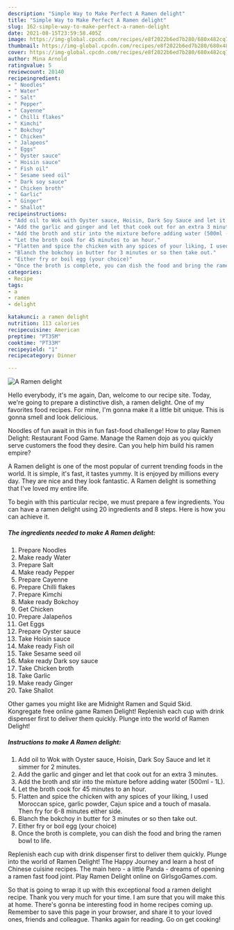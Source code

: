 ```yaml
---
description: "Simple Way to Make Perfect A Ramen delight"
title: "Simple Way to Make Perfect A Ramen delight"
slug: 162-simple-way-to-make-perfect-a-ramen-delight
date: 2021-08-15T23:59:58.405Z
image: https://img-global.cpcdn.com/recipes/e8f2022b6ed7b280/680x482cq70/a-ramen-delight-recipe-main-photo.jpg
thumbnail: https://img-global.cpcdn.com/recipes/e8f2022b6ed7b280/680x482cq70/a-ramen-delight-recipe-main-photo.jpg
cover: https://img-global.cpcdn.com/recipes/e8f2022b6ed7b280/680x482cq70/a-ramen-delight-recipe-main-photo.jpg
author: Mina Arnold
ratingvalue: 5
reviewcount: 20140
recipeingredient:
- " Noodles"
- " Water"
- " Salt"
- " Pepper"
- " Cayenne"
- " Chilli flakes"
- " Kimchi"
- " Bokchoy"
- " Chicken"
- " Jalapeos"
- " Eggs"
- " Oyster sauce"
- " Hoisin sauce"
- " Fish oil"
- " Sesame seed oil"
- " Dark soy sauce"
- " Chicken broth"
- " Garlic"
- " Ginger"
- " Shallot"
recipeinstructions:
- "Add oil to Wok with Oyster sauce, Hoisin, Dark Soy Sauce and let it simmer for 2 minutes."
- "Add the garlic and ginger and let that cook out for an extra 3 minutes."
- "Add the broth and stir into the mixture before adding water (500ml - 1L)."
- "Let the broth cook for 45 minutes to an hour."
- "Flatten and spice the chicken with any spices of your liking, I used Moroccan spice, garlic powder, Cajun spice and a touch of masala. Then fry for 6-8 minutes either side."
- "Blanch the bokchoy in butter for 3 minutes or so then take out."
- "Either fry or boil egg (your choice)"
- "Once the broth is complete, you can dish the food and bring the ramen bowl to life."
categories:
- Recipe
tags:
- a
- ramen
- delight

katakunci: a ramen delight 
nutrition: 113 calories
recipecuisine: American
preptime: "PT35M"
cooktime: "PT33M"
recipeyield: "1"
recipecategory: Dinner

---
```



![A Ramen delight](https://img-global.cpcdn.com/recipes/e8f2022b6ed7b280/680x482cq70/a-ramen-delight-recipe-main-photo.jpg)

Hello everybody, it's me again, Dan, welcome to our recipe site. Today, we're going to prepare a distinctive dish, a ramen delight. One of my favorites food recipes. For mine, I'm gonna make it a little bit unique. This is gonna smell and look delicious.

Noodles of fun await in this in fun fast-food challenge! How to play Ramen Delight: Restaurant Food Game. Manage the Ramen dojo as you quickly serve customers the food they desire. Can you help him build his ramen empire?

A Ramen delight is one of the most popular of current trending foods in the world. It is simple, it's fast, it tastes yummy. It is enjoyed by millions every day. They are nice and they look fantastic. A Ramen delight is something that I've loved my entire life.


To begin with this particular recipe, we must prepare a few ingredients. You can have a ramen delight using 20 ingredients and 8 steps. Here is how you can achieve it.

<!--inarticleads1-->

##### The ingredients needed to make A Ramen delight:

1. Prepare  Noodles
1. Make ready  Water
1. Prepare  Salt
1. Make ready  Pepper
1. Prepare  Cayenne
1. Prepare  Chilli flakes
1. Prepare  Kimchi
1. Make ready  Bokchoy
1. Get  Chicken
1. Prepare  Jalapeños
1. Get  Eggs
1. Prepare  Oyster sauce
1. Take  Hoisin sauce
1. Make ready  Fish oil
1. Take  Sesame seed oil
1. Make ready  Dark soy sauce
1. Take  Chicken broth
1. Take  Garlic
1. Make ready  Ginger
1. Take  Shallot


Other games you might like are Midnight Ramen and Squid Skid. Kongregate free online game Ramen Delight! Replenish each cup with drink dispenser first to deliver them quickly. Plunge into the world of Ramen Delight! 

<!--inarticleads2-->

##### Instructions to make A Ramen delight:

1. Add oil to Wok with Oyster sauce, Hoisin, Dark Soy Sauce and let it simmer for 2 minutes.
1. Add the garlic and ginger and let that cook out for an extra 3 minutes.
1. Add the broth and stir into the mixture before adding water (500ml - 1L).
1. Let the broth cook for 45 minutes to an hour.
1. Flatten and spice the chicken with any spices of your liking, I used Moroccan spice, garlic powder, Cajun spice and a touch of masala. Then fry for 6-8 minutes either side.
1. Blanch the bokchoy in butter for 3 minutes or so then take out.
1. Either fry or boil egg (your choice)
1. Once the broth is complete, you can dish the food and bring the ramen bowl to life.


Replenish each cup with drink dispenser first to deliver them quickly. Plunge into the world of Ramen Delight! The Happy Journey and learn a host of Chinese cuisine recipes. The main hero - a little Panda - dreams of opening a ramen fast food joint. Play Ramen Delight online on GirlsgoGames.com. 

So that is going to wrap it up with this exceptional food a ramen delight recipe. Thank you very much for your time. I am sure that you will make this at home. There's gonna be interesting food in home recipes coming up. Remember to save this page in your browser, and share it to your loved ones, friends and colleague. Thanks again for reading. Go on get cooking!
